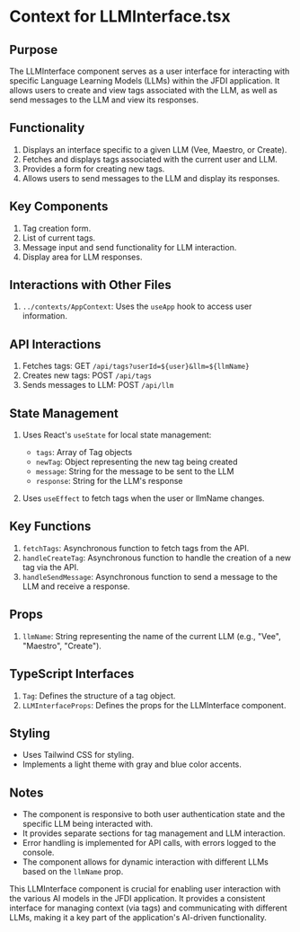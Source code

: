 # Context for LLMInterface.tsx

## Purpose
The LLMInterface component serves as a user interface for interacting with specific Language Learning Models (LLMs) within the JFDI application. It allows users to create and view tags associated with the LLM, as well as send messages to the LLM and view its responses.

## Functionality
1. Displays an interface specific to a given LLM (Vee, Maestro, or Create).
2. Fetches and displays tags associated with the current user and LLM.
3. Provides a form for creating new tags.
4. Allows users to send messages to the LLM and display its responses.

## Key Components
1. Tag creation form.
2. List of current tags.
3. Message input and send functionality for LLM interaction.
4. Display area for LLM responses.

## Interactions with Other Files
1. `../contexts/AppContext`: Uses the `useApp` hook to access user information.

## API Interactions
1. Fetches tags: GET `/api/tags?userId=${user}&llm=${llmName}`
2. Creates new tags: POST `/api/tags`
3. Sends messages to LLM: POST `/api/llm`

## State Management
1. Uses React's `useState` for local state management:
   - `tags`: Array of Tag objects
   - `newTag`: Object representing the new tag being created
   - `message`: String for the message to be sent to the LLM
   - `response`: String for the LLM's response

2. Uses `useEffect` to fetch tags when the user or llmName changes.

## Key Functions
1. `fetchTags`: Asynchronous function to fetch tags from the API.
2. `handleCreateTag`: Asynchronous function to handle the creation of a new tag via the API.
3. `handleSendMessage`: Asynchronous function to send a message to the LLM and receive a response.

## Props
1. `llmName`: String representing the name of the current LLM (e.g., "Vee", "Maestro", "Create").

## TypeScript Interfaces
1. `Tag`: Defines the structure of a tag object.
2. `LLMInterfaceProps`: Defines the props for the LLMInterface component.

## Styling
- Uses Tailwind CSS for styling.
- Implements a light theme with gray and blue color accents.

## Notes
- The component is responsive to both user authentication state and the specific LLM being interacted with.
- It provides separate sections for tag management and LLM interaction.
- Error handling is implemented for API calls, with errors logged to the console.
- The component allows for dynamic interaction with different LLMs based on the `llmName` prop.

This LLMInterface component is crucial for enabling user interaction with the various AI models in the JFDI application. It provides a consistent interface for managing context (via tags) and communicating with different LLMs, making it a key part of the application's AI-driven functionality.